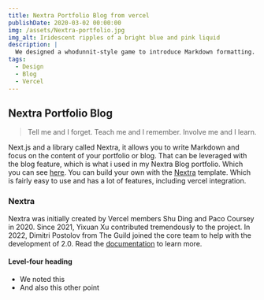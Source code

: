 ```yaml
---
title: Nextra Portfolio Blog from vercel 
publishDate: 2020-03-02 00:00:00
img: /assets/Nextra-portfolio.jpg
img_alt: Iridescent ripples of a bright blue and pink liquid
description: |
  We designed a whodunnit-style game to introduce Markdown formatting. Suspense — suspicion — syntax!
tags:
  - Design
  - Blog
  - Vercel
---
```


## Nextra Portfolio Blog

> Tell me and I forget. Teach me and I remember. Involve me and I learn.

Next.js and a library called Nextra, 
it allows you to write Markdown and focus on the content of your portfolio or blog.
That can be leveraged with the blog feature, which is what i used in my Nextra Blog portfolio.
Which you can see [here](https://nextra-portfolio-blog.vercel.app/).
You can build your own with the [Nextra](https://nextra.vercel.app/) template. 
Which is fairly easy to use and has a lot of features, including vercel integration.

### Nextra

Nextra was initially created by Vercel members Shu Ding and Paco Coursey in 2020. Since 2021, 
Yixuan Xu contributed tremendously to the project. 
In 2022, Dimitri Postolov from The Guild joined the core team to help with the development of 2.0.
Read the [documentation](https://nextra.vercel.app/) to learn more.

#### Level-four heading

- We noted this
- And also this other point

